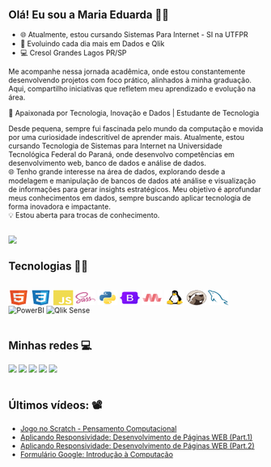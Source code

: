 ## Olá! Eu sou a Maria Eduarda 👋🏻

- 🌐 Atualmente, estou cursando Sistemas Para Internet - SI na UTFPR
- 💬 Evoluindo cada dia mais em Dados e Qlik
- 💻 Cresol Grandes Lagos PR/SP
  
Me acompanhe nessa jornada acadêmica, onde estou constantemente desenvolvendo projetos com foco prático, alinhados à minha graduação. Aqui, compartilho iniciativas que refletem meu aprendizado e evolução na área.

🚀 Apaixonada por Tecnologia, Inovação e Dados | Estudante de Tecnologia

Desde pequena, sempre fui fascinada pelo mundo da computação e movida por uma curiosidade indescritível de aprender mais. Atualmente, estou cursando Tecnologia de Sistemas para Internet na Universidade Tecnológica Federal do Paraná, onde desenvolvo competências em desenvolvimento web, banco de dados e análise de dados.<br>
🌐 Tenho grande interesse na área de dados, explorando desde a modelagem e manipulação de bancos de dados até análise e visualização de informações para gerar insights estratégicos. Meu objetivo é aprofundar meus conhecimentos em dados, sempre buscando aplicar tecnologia de forma inovadora e impactante.<br>
💡 Estou aberta para trocas de conhecimento.


<br>
<img height="180em" src="https://github-readme-stats.vercel.app/api?username=mariagued&show_icons=true&theme=tokyonight"/>

<br> 

## Tecnologias 👩‍💻
<link href="https://cdn.jsdelivr.net/npm/bootstrap@5.3.0/dist/css/bootstrap.min.css" rel="stylesheet">
<link href="https://cdnjs.cloudflare.com/ajax/libs/materialize/1.0.0/css/materialize.min.css" rel="stylesheet">

<div style="display: inline_block"><br>
  <img align="center" alt="HTML" height="30" width="40" src="https://raw.githubusercontent.com/devicons/devicon/master/icons/html5/html5-original.svg">
  <img align="center" alt="CSS" height="30" width="40" src="https://raw.githubusercontent.com/devicons/devicon/master/icons/css3/css3-original.svg">
  <img align="center" alt="JS" height="30" width="40" src="https://raw.githubusercontent.com/devicons/devicon/master/icons/javascript/javascript-plain.svg">
  <img align="center" alt="SASS" height="30" width="40" src="https://github.com/devicons/devicon/blob/master/icons/sass/sass-original.svg">
  <img align="center" alt="Python" height="30" width="40" src="https://raw.githubusercontent.com/devicons/devicon/master/icons/python/python-original.svg">
  <img align="center" alt="Bootstrap" height="30" width="40" src="https://github.com/devicons/devicon/blob/master/icons/bootstrap/bootstrap-original.svg">
  <img align="center" alt="Materialize" height="30" width="40" src="https://github.com/devicons/devicon/blob/master/icons/materializecss/materializecss-original.svg">
  <img align="center" alt="Linux" height="30" width="40" src="https://github.com/devicons/devicon/blob/master/icons/linux/linux-original.svg">
  <img align="center" alt="DBeaver" height="30" width="40" src="https://github.com/devicons/devicon/blob/master/icons/dbeaver/dbeaver-original.svg">
  <img align="center" alt="MySQL" height="30" width="40" src="https://github.com/devicons/devicon/blob/master/icons/mysql/mysql-original.svg">
  <img align="center" alt="PowerBI" height="30" width="40" src="https://upload.wikimedia.org/wikipedia/commons/c/cf/New_Power_BI_Logo.svg">
  <img align="center" alt="Qlik Sense" height="30" width="40" src="https://www.svgrepo.com/show/354242/qlik.svg">
</div>
<br>

## Minhas redes 💻
<div>
<a href="https://www.youtube.com/channel/UCU6RDX6RC7ztvSUCRKtjlUA" target="_blank"><img
src="https://img.shields.io/badge/YouTube-FF0000?style=for-the-badge&logo=youtube&logoColor=white"
target="_blank"></a>
<a href="https://instagram.com/maria.edguedes?igshid=MzMyNGUyNmU2YQ==" target="_blank"><img
src="https://img.shields.io/badge/-Instagram-%23E4405F?style=for-the-badge&logo=instagram&logoColor=white"
target="_blank"></a>
<a href="https://discord.com/maria.ed.guedes" target="_blank"><img src="https://img.shields.io/badge/Discord-7289DA?style=for-the-badge&logo=discord&logoColor=white" target="_blank"></a>
<a href="mailto:mariao.2004@alunos.utfpr.edu.br"><img
src="https://img.shields.io/badge/-Gmail-%23333?style=for-the-badge&logo=gmail&logoColor=white"
target="_blank"></a>
<a href="https://www.linkedin.com/in/maria-eduarda-guedes-863a311b3/" target="_blank"><img
src="https://img.shields.io/badge/-LinkedIn-%230077B5?style=for-the-badge&logo=linkedin&logoColor=white"
target="_blank"></a>
</div>

<br>

## Últimos vídeos: 📽️
- [Jogo no Scratch - Pensamento Computacional](https://youtu.be/HNeJwfbYCNU?feature=shared)<br/>
- [Aplicando Responsividade: Desenvolvimento de Páginas WEB (Part.1)](https://youtu.be/mRM-ssFhRPI)<br/>
- [Aplicando Responsividade: Desenvolvimento de Páginas WEB (Part.2)](https://youtu.be/60sTEq4Td_Q)<br/>
- [Formulário Google: Introdução à Computação](https://www.youtube.com/watch?v=fhwtD_1TznI)<br/>

